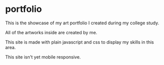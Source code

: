 # portfolio

This is the showcase of my art portfolio I created during my college study.

All of the artworks inside are created by me.

This site is made with plain javascript and css to display my skills in this area.

This site isn't yet mobile responsive.
